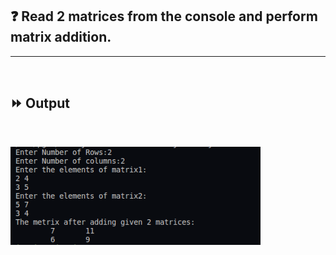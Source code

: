 ## :question: Read 2 matrices from the console and perform matrix addition.
___
<br>

## :fast_forward: Output

<br>

<img src="../../Image/co1pg2op1.png" width="400"></img><br>